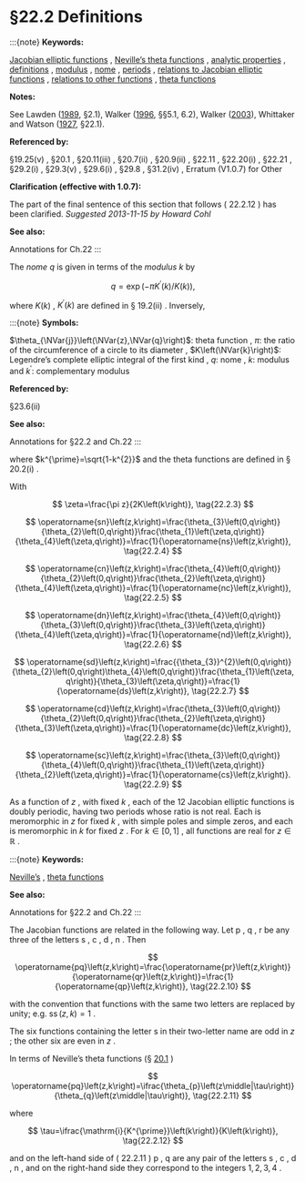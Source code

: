 # §22.2 Definitions

:::{note}
**Keywords:**

[Jacobian elliptic functions](http://dlmf.nist.gov/search/search?q=Jacobian%20elliptic%20functions) , [Neville’s theta functions](http://dlmf.nist.gov/search/search?q=Neville%20theta%20functions) , [analytic properties](http://dlmf.nist.gov/search/search?q=analytic%20properties) , [definitions](http://dlmf.nist.gov/search/search?q=definitions) , [modulus](http://dlmf.nist.gov/search/search?q=modulus) , [nome](http://dlmf.nist.gov/search/search?q=nome) , [periods](http://dlmf.nist.gov/search/search?q=periods) , [relations to Jacobian elliptic functions](http://dlmf.nist.gov/search/search?q=relations%20to%20Jacobian%20elliptic%20functions) , [relations to other functions](http://dlmf.nist.gov/search/search?q=relations%20to%20other%20functions) , [theta functions](http://dlmf.nist.gov/search/search?q=theta%20functions)

**Notes:**

See Lawden ([1989](./bib/L.html#bib1385 "Elliptic Functions and Applications"), §2.1), Walker ([1996](./bib/W.html#bib2359 "Elliptic Functions. A Constructive Approach"), §§5.1, 6.2), Walker ([2003](./bib/W.html#bib2360 "The analyticity of Jacobian functions with respect to the parameter k")), Whittaker and Watson ([1927](./bib/W.html#bib2404 "A Course of Modern Analysis"), §22.1).

**Referenced by:**

§19.25(v) , §20.1 , §20.11(iii) , §20.7(ii) , §20.9(ii) , §22.11 , §22.20(i) , §22.21 , §29.2(i) , §29.3(v) , §29.6(i) , §29.8 , §31.2(iv) , Erratum (V1.0.7) for Other

**Clarification (effective with 1.0.7):**

The part of the final sentence of this section that follows ( 22.2.12 ) has been clarified. *Suggested 2013-11-15 by Howard Cohl*

**See also:**

Annotations for Ch.22
:::

The *nome* $q$ is given in terms of the *modulus* $k$ by


<a id="E1"></a>
$$
q=\exp\left(-\pi{K^{\prime}}\left(k\right)/K\left(k\right)\right), \tag{22.2.1}
$$

where $K\left(k\right)$ , ${K^{\prime}}\left(k\right)$ are defined in § 19.2(ii) . Inversely,

:::{note}
**Symbols:**

$\theta_{\NVar{j}}\left(\NVar{z},\NVar{q}\right)$: theta function , $\pi$: the ratio of the circumference of a circle to its diameter , $K\left(\NVar{k}\right)$: Legendre’s complete elliptic integral of the first kind , $q$: nome , $k$: modulus and $k^{\prime}$: complementary modulus

**Referenced by:**

§23.6(ii)

**See also:**

Annotations for §22.2 and Ch.22
:::

where $k^{\prime}=\sqrt{1-k^{2}}$ and the theta functions are defined in § 20.2(i) .

With


<a id="E3"></a>
$$
\zeta=\frac{\pi z}{2K\left(k\right)}, \tag{22.2.3}
$$


<a id="E4"></a>
$$
\operatorname{sn}\left(z,k\right)=\frac{\theta_{3}\left(0,q\right)}{\theta_{2}\left(0,q\right)}\frac{\theta_{1}\left(\zeta,q\right)}{\theta_{4}\left(\zeta,q\right)}=\frac{1}{\operatorname{ns}\left(z,k\right)}, \tag{22.2.4}
$$


<a id="E5"></a>
$$
\operatorname{cn}\left(z,k\right)=\frac{\theta_{4}\left(0,q\right)}{\theta_{2}\left(0,q\right)}\frac{\theta_{2}\left(\zeta,q\right)}{\theta_{4}\left(\zeta,q\right)}=\frac{1}{\operatorname{nc}\left(z,k\right)}, \tag{22.2.5}
$$


<a id="E6"></a>
$$
\operatorname{dn}\left(z,k\right)=\frac{\theta_{4}\left(0,q\right)}{\theta_{3}\left(0,q\right)}\frac{\theta_{3}\left(\zeta,q\right)}{\theta_{4}\left(\zeta,q\right)}=\frac{1}{\operatorname{nd}\left(z,k\right)}, \tag{22.2.6}
$$


<a id="E7"></a>
$$
\operatorname{sd}\left(z,k\right)=\frac{{\theta_{3}}^{2}\left(0,q\right)}{\theta_{2}\left(0,q\right)\theta_{4}\left(0,q\right)}\frac{\theta_{1}\left(\zeta,q\right)}{\theta_{3}\left(\zeta,q\right)}=\frac{1}{\operatorname{ds}\left(z,k\right)}, \tag{22.2.7}
$$


<a id="E8"></a>
$$
\operatorname{cd}\left(z,k\right)=\frac{\theta_{3}\left(0,q\right)}{\theta_{2}\left(0,q\right)}\frac{\theta_{2}\left(\zeta,q\right)}{\theta_{3}\left(\zeta,q\right)}=\frac{1}{\operatorname{dc}\left(z,k\right)}, \tag{22.2.8}
$$


<a id="E9"></a>
$$
\operatorname{sc}\left(z,k\right)=\frac{\theta_{3}\left(0,q\right)}{\theta_{4}\left(0,q\right)}\frac{\theta_{1}\left(\zeta,q\right)}{\theta_{2}\left(\zeta,q\right)}=\frac{1}{\operatorname{cs}\left(z,k\right)}. \tag{22.2.9}
$$

As a function of $z$ , with fixed $k$ , each of the 12 Jacobian elliptic functions is doubly periodic, having two periods whose ratio is not real. Each is meromorphic in $z$ for fixed $k$ , with simple poles and simple zeros, and each is meromorphic in $k$ for fixed $z$ . For $k\in[0,1]$ , all functions are real for $z\in\mathbb{R}$ .

:::{note}
**Keywords:**

[Neville’s](http://dlmf.nist.gov/search/search?q=Neville%E2%80%99s) , [theta functions](http://dlmf.nist.gov/search/search?q=theta%20functions)

**See also:**

Annotations for §22.2 and Ch.22
:::

The Jacobian functions are related in the following way. Let $\mathrm{p}$ , $\mathrm{q}$ , $\mathrm{r}$ be any three of the letters $\mathrm{s}$ , $\mathrm{c}$ , $\mathrm{d}$ , $\mathrm{n}$ . Then


<a id="E10"></a>
$$
\operatorname{pq}\left(z,k\right)=\frac{\operatorname{pr}\left(z,k\right)}{\operatorname{qr}\left(z,k\right)}=\frac{1}{\operatorname{qp}\left(z,k\right)}, \tag{22.2.10}
$$

with the convention that functions with the same two letters are replaced by unity; e.g. $\operatorname{ss}\left(z,k\right)=1$ .

The six functions containing the letter $\mathrm{s}$ in their two-letter name are odd in $z$ ; the other six are even in $z$ .

In terms of Neville’s theta functions (§ [20.1](./20.1.md "§20.1 Special Notation ‣ Notation ‣ Chapter 20 Theta Functions") )


<a id="E11"></a>
$$
\operatorname{pq}\left(z,k\right)=\ifrac{\theta_{p}\left(z\middle|\tau\right)}{\theta_{q}\left(z\middle|\tau\right)}, \tag{22.2.11}
$$

where


<a id="E12"></a>
$$
\tau=\ifrac{\mathrm{i}{K^{\prime}}\left(k\right)}{K\left(k\right)}, \tag{22.2.12}
$$

and on the left-hand side of ( 22.2.11 ) $\mathrm{p}$ , $\mathrm{q}$ are any pair of the letters $\mathrm{s}$ , $\mathrm{c}$ , $\mathrm{d}$ , $\mathrm{n}$ , and on the right-hand side they correspond to the integers $1,2,3,4$ .
